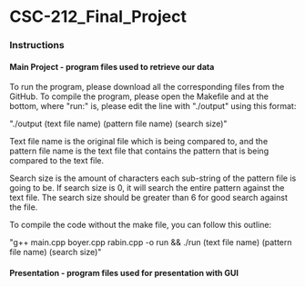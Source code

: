 # CSC-212_Final_Project

### Instructions

#### Main Project - program files used to retrieve our data

To run the program, please download all the corresponding files from the GitHub. To compile the program, please open the Makefile and at the bottom, where "run:" is, please edit the line with "./output" using this format:

"./output (text file name) (pattern file name) (search size)"
  
Text file name is the original file which is being compared to, and the pattern file name is the text file that contains the pattern that is being compared to the text file.
  
Search size is the amount of characters each sub-string of the pattern file is going to be. If search size is 0, it will search the entire pattern against the text file. The search size should be greater than 6 for good search against the file. 
  
To compile the code without the make file, you can follow this outline:
  
"g++ main.cpp boyer.cpp rabin.cpp -o run && ./run (text file name) (pattern file name) (search size)"

#### Presentation - program files used for presentation with GUI

